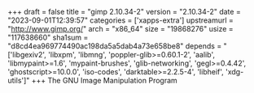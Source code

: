 +++
draft = false
title = "gimp 2.10.34-2"
version = "2.10.34-2"
date = "2023-09-01T12:39:57"
categories = ['xapps-extra']
upstreamurl = "http://www.gimp.org/"
arch = "x86_64"
size = "19868276"
usize = "117638660"
sha1sum = "d8cd4ea969774490ac198da5a5dab4a73e658be8"
depends = "['libgexiv2', 'libxpm', 'libmng', 'poppler-glib>=0.60.1-2', 'aalib', 'libmypaint>=1.6', 'mypaint-brushes', 'glib-networking', 'gegl>=0.4.42', 'ghostscript>=10.0.0', 'iso-codes', 'darktable>=2.2.5-4', 'libheif', 'xdg-utils']"
+++
The GNU Image Manipulation Program